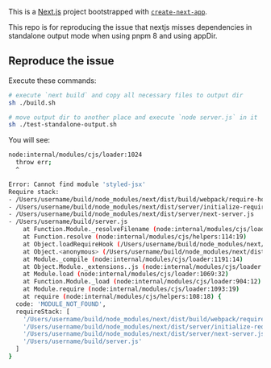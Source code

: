This is a [Next.js](https://nextjs.org/) project bootstrapped with [`create-next-app`](https://github.com/vercel/next.js/tree/canary/packages/create-next-app).

This repo is for reproducing the issue that nextjs misses dependencies in standalone output mode when using pnpm 8 and using appDir.

## Reproduce the issue

Execute these commands:

```bash
# execute `next build` and copy all necessary files to output dir
sh ./build.sh

# move output dir to another place and execute `node server.js` in it
sh ./test-standalone-output.sh
```

You will see:

```bash
node:internal/modules/cjs/loader:1024
  throw err;
  ^

Error: Cannot find module 'styled-jsx'
Require stack:
- /Users/username/build/node_modules/next/dist/build/webpack/require-hook.js
- /Users/username/build/node_modules/next/dist/server/initialize-require-hook.js
- /Users/username/build/node_modules/next/dist/server/next-server.js
- /Users/username/build/server.js
    at Function.Module._resolveFilename (node:internal/modules/cjs/loader:1021:15)
    at Function.resolve (node:internal/modules/cjs/helpers:114:19)
    at Object.loadRequireHook (/Users/username/build/node_modules/next/dist/build/webpack/require-hook.js:38:21)
    at Object.<anonymous> (/Users/username/build/node_modules/next/dist/server/initialize-require-hook.js:3:19)
    at Module._compile (node:internal/modules/cjs/loader:1191:14)
    at Object.Module._extensions..js (node:internal/modules/cjs/loader:1245:10)
    at Module.load (node:internal/modules/cjs/loader:1069:32)
    at Function.Module._load (node:internal/modules/cjs/loader:904:12)
    at Module.require (node:internal/modules/cjs/loader:1093:19)
    at require (node:internal/modules/cjs/helpers:108:18) {
  code: 'MODULE_NOT_FOUND',
  requireStack: [
    '/Users/username/build/node_modules/next/dist/build/webpack/require-hook.js',
    '/Users/username/build/node_modules/next/dist/server/initialize-require-hook.js',
    '/Users/username/build/node_modules/next/dist/server/next-server.js',
    '/Users/username/build/server.js'
  ]
}
```
